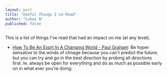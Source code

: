 ```yaml
---
layout: post
title: "Useful Things I've Read"
author: "Lukas N"
published: false
---
```

This is a list of things I've read that had an impact on me (at any level).

- [How To Be An Exprt In A Changing World - Paul Graham](https://www.paulgraham.com/ecw.html#f1n): Be hyper
    sensative to the winds of chnage because you can't predict the future, but you can try and go in the best
    direction by probing all directions first. Ie. always be open for everything and do as much as possible
    early on in what ever you're doing.
